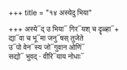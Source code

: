 +++
title = "१४ अस्येदु भिया"

+++
अस्ये᳓द् उ भिया᳓ गिर᳓यश् च दॄळ्हा᳓+  
द्या᳓वा च भू᳓मा जनु᳓षस् तुजेते  
उ᳓पो वेन᳓स्य जो᳓गुवान ओणिं᳓  
सद्यो᳓ भुवद् · वीरि᳓याय नोधाः᳓